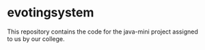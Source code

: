 # evotingsystem

This repository contains the code for the java-mini project assigned  
to us by our college.
